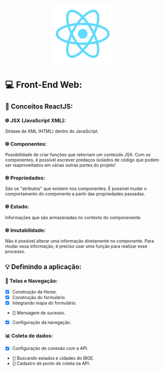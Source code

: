 <p align="center">
  <img src="../.github/reactjs.png" width=200 />
</p>

# 💻 Front-End Web:

## 📖 Conceitos ReactJS:

### 🌐 JSX (JavaScript XML):
Sintaxe de XML (HTML) dentro do JavaScript.

### 🌐 Componentes:
Possibilidade de criar funções que retornam um conteúdo JSX. Com os componentes, é possível escrever predaços isolados de código que podem ser reaproveitados em várias outras partes do projeto!

### 🌐 Propriedades:
São os "atributos" que existem nos componentes. É possível mudar o comportamento do componente a partir das propriedades passadas.

### 🌐 Estado:
Informações que são armazenadas no contexto do componenente.

### 🌐 Imutabilidade:
Não é possível alterar uma informação diretamente no componente. Para mudar essa informação, é preciso usar uma função para realizar esse processo.

## 💡 Definindo a aplicação:

### 🎨 Telas e Navegação:

- [x] Construção da Home.
- [x] Construção do formulário.
- [x] Integrando mapa do formulário.
- [] Mensagem de sucesso.

- [x] Configuração da navegação.

### 📊 Coleta de dados:
- [x] Configuração de conexão com a API.
- [] Buscando estados e cidades do IBGE.
- [] Cadastro de ponto de coleta na API.
